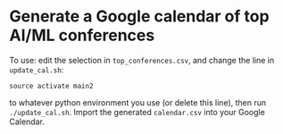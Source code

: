 # Generate a Google calendar of top AI/ML conferences


To use: edit the selection in `top_conferences.csv`, and change the line in `update_cal.sh`:
```
source activate main2
```
to whatever python environment you use (or delete this line), then run `./update_cal.sh`. Import the generated `calendar.csv` into your Google Calendar.
